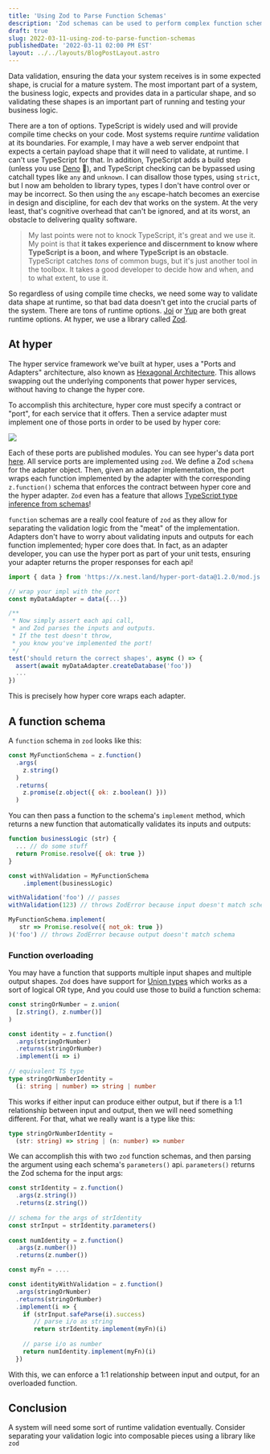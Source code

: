 ```yaml
---
title: 'Using Zod to Parse Function Schemas'
description: 'Zod schemas can be used to perform complex function schema validation'
draft: true
slug: 2022-03-11-using-zod-to-parse-function-schemas
publishedDate: '2022-03-11 02:00 PM EST'
layout: ../../layouts/BlogPostLayout.astro
---
```


Data validation, ensuring the data your system receives is in some expected shape, is crucial for a mature system. The most important part of a system, the business logic, expects and provides data in a particular shape, and so validating these shapes is an important part of running and testing your business logic.

There are a ton of options. TypeScript is widely used and will provide compile time checks on your code. Most systems require *runtime* validation at its boundaries. For example, I may have a web server endpoint that expects a certain payload shape that it will need to validate, at runtime. I can't use TypeScript for that. In addition, TypeScript adds a build step (unless you use [Deno](https://deno.land/) 🙂), and TypeScript checking can be bypassed using catchall types like `any` and `unknown`. I can disallow those types, using `strict`, but I now am beholden to library types, types I don't have control over or may be incorrect. So then using the `any` escape-hatch becomes an exercise in design and discipline, for each dev that works on the system. At the very least, that's cognitive overhead that can't be ignored, and at its worst, an obstacle to delivering quality software.

> My last points were not to knock TypeScript, it's great and we use it. My point is that **it takes experience and discernment to know where TypeScript is a boon, and where TypeScript is an obstacle**. TypeScript catches *tons* of common bugs, but it's just another tool in the toolbox. It takes a good developer to decide how and when, and to what extent, to use it.

So regardless of using compile time checks, we need some way to validate data shape at runtime, so that bad data doesn't get into the crucial parts of the system. There are tons of runtime options. [Joi](https://github.com/sideway/joi) or [Yup](https://github.com/jquense/yup) are both great runtime options. At hyper, we use a library called [Zod](https://github.com/colinhacks/zod).

## At hyper

The hyper service framework we've built at hyper, uses a "Ports and Adapters" architecture, also known as [Hexagonal Architecture](https://en.wikipedia.org/wiki/Hexagonal_architecture_(software)). This allows swapping out the underlying components that power hyper services, without having to change the hyper core.
    
To accomplish this architecture, hyper core must specify a contract or "port", for each service that it offers. Then a service adapter must implement one of those ports in order to be used by hyper core:

<img src="https://blog.hyper.io/content/images/2021/05/hyper-architecture.png" />

Each of these ports are published modules. You can see hyper's data port [here](https://nest.land/package/hyper-port-data). All service ports are implemented using `zod`. We define a Zod `schema` for the adapter object. Then, given an adapter implementation, the port wraps each function implemented by the adapter with the corresponding `z.function()` schema that enforces the contract between hyper core and the hyper adapter. `Zod` even has a feature that allows [TypeScript type inference from schemas](https://github.com/colinhacks/zod#type-inference)!

`function` schemas are a really cool feature of `zod` as they allow for separating the validation logic from the "meat" of the implementation. Adapters don't have to worry about validating inputs and outputs for each function implemented; hyper core does that. In fact, as an adapter developer, you can use the hyper port as part of your unit tests, ensuring your adapter returns the proper responses for each api!

```js
import { data } from 'https://x.nest.land/hyper-port-data@1.2.0/mod.js'

// wrap your impl with the port
const myDataAdapter = data({...})

/**
 * Now simply assert each api call,
 * and Zod parses the inputs and outputs.
 * If the test doesn't throw,
 * you know you've implemented the port!
 */
test('should return the correct shapes', async () => {
  assert(await myDataAdapter.createDatabase('foo'))
  ...
})
```

This is precisely how hyper core wraps each adapter.

## A function schema

A `function` schema in `zod` looks like this:

```js
const MyFunctionSchema = z.function()
  .args(
    z.string()
  )
  .returns(
    z.promise(z.object({ ok: z.boolean() }))
  )
```

You can then pass a function to the schema's `implement` method, which returns a new function that automatically validates its inputs and outputs:

```js
function businessLogic (str) {
  ... // do some stuff
  return Promise.resolve({ ok: true })
}

const withValidation = MyFunctionSchema
    .implement(businessLogic)

withValidation('foo') // passes
withValidation(123) // throws ZodError because input doesn't match schema

MyFunctionSchema.implement(
   str => Promise.resolve({ not_ok: true })
)('foo') // throws ZodError because output doesn't match schema
```

### Function overloading

You may have a function that supports multiple input shapes and multiple output shapes. `Zod` does have support for [Union types](https://github.com/colinhacks/zod#unions) which works as a sort of logical OR type, And you could use those to build a function schema:

```ts
const stringOrNumber = z.union(
  [z.string(), z.number()]
)

const identity = z.function()
  .args(stringOrNumber)
  .returns(stringOrNumber)
  .implement(i => i)
  
// equivalent TS type
type stringOrNumberIdentity =
  (i: string | number) => string | number
```

This works if either input can produce either output, but if there is a 1:1 relationship between input and output, then we will need something different. For that, what we really want is a type like this:

```ts
type stringOrNumberIdentity =
  (str: string) => string | (n: number) => number
```

We can accomplish this with two `zod` function schemas, and then parsing the argument using each schema's `parameters()` api. `parameters()` returns the Zod schema for the input args:

```js
const strIdentity = z.function()
  .args(z.string())
  .returns(z.string())
  
// schema for the args of strIdentity
const strInput = strIdentity.parameters()
  
const numIdentity = z.function()
  .args(z.number())
  .returns(z.number())

const myFn = ....

const identityWithValidation = z.function()
  .args(stringOrNumber)
  .returns(stringOrNumber)
  .implement(i => {
    if (strInput.safeParse(i).success)
       // parse i/o as string
       return strIdentity.implement(myFn)(i)
    
    // parse i/o as number
    return numIdentity.implement(myFn)(i)
  })
```

With this, we can enforce a 1:1 relationship between input and output, for an overloaded function.

## Conclusion

A system will need some sort of runtime validation eventually. Consider separating your validation logic into composable pieces using a library like `zod`
